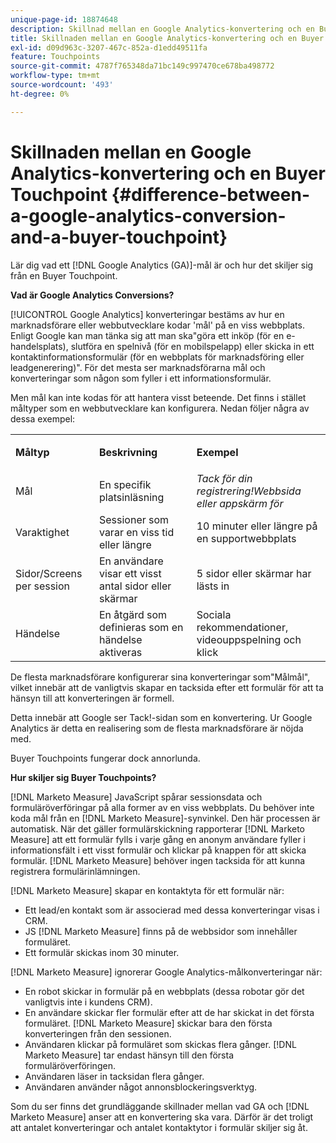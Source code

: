 ```yaml
---
unique-page-id: 18874648
description: Skillnad mellan en Google Analytics-konvertering och en Buyer Touchpoint - [!DNL Marketo Measure]
title: Skillnaden mellan en Google Analytics-konvertering och en Buyer Touchpoint
exl-id: d09d963c-3207-467c-852a-d1edd49511fa
feature: Touchpoints
source-git-commit: 4787f765348da71bc149c997470ce678ba498772
workflow-type: tm+mt
source-wordcount: '493'
ht-degree: 0%

---
```


# Skillnaden mellan en Google Analytics-konvertering och en Buyer Touchpoint {#difference-between-a-google-analytics-conversion-and-a-buyer-touchpoint}

Lär dig vad ett [!DNL Google Analytics (GA)]-mål är och hur det skiljer sig från en Buyer Touchpoint.

**Vad är Google Analytics Conversions?**

[!UICONTROL Google Analytics] konverteringar bestäms av hur en marknadsförare eller webbutvecklare kodar &#39;mål&#39; på en viss webbplats. Enligt Google kan man tänka sig att man ska&quot;göra ett inköp (för en e-handelsplats), slutföra en spelnivå (för en mobilspelapp) eller skicka in ett kontaktinformationsformulär (för en webbplats för marknadsföring eller leadgenerering)&quot;. För det mesta ser marknadsförarna mål och konverteringar som någon som fyller i ett informationsformulär.

Men mål kan inte kodas för att hantera visst beteende. Det finns i stället måltyper som en webbutvecklare kan konfigurera. Nedan följer några av dessa exempel:

<table> 
 <colgroup> 
  <col> 
  <col> 
  <col> 
 </colgroup> 
 <tbody> 
  <tr> 
   <td><strong>Måltyp</strong></td> 
   <td><p><strong>Beskrivning</strong></p></td> 
   <td><strong>Exempel</strong></td> 
  </tr> 
  <tr> 
   <td><p>Mål</p></td> 
   <td>En specifik platsinläsning</td> 
   <td><em>Tack för din registrering!Webbsida eller appskärm för </em></td> 
  </tr> 
  <tr> 
   <td>Varaktighet</td> 
   <td>Sessioner som varar en viss tid eller längre</td> 
   <td>10 minuter eller längre på en supportwebbplats</td> 
  </tr> 
  <tr> 
   <td>Sidor/Screens per session</td> 
   <td>En användare visar ett visst antal sidor eller skärmar</td> 
   <td>5 sidor eller skärmar har lästs in</td> 
  </tr> 
  <tr> 
   <td>Händelse</td> 
   <td>En åtgärd som definieras som en händelse aktiveras</td> 
   <td>Sociala rekommendationer, videouppspelning och klick</td> 
  </tr> 
 </tbody> 
</table>

De flesta marknadsförare konfigurerar sina konverteringar som&quot;Målmål&quot;, vilket innebär att de vanligtvis skapar en tacksida efter ett formulär för att ta hänsyn till att konverteringen är formell.

Detta innebär att Google ser Tack!-sidan som en konvertering. Ur Google Analytics är detta en realisering som de flesta marknadsförare är nöjda med.

Buyer Touchpoints fungerar dock annorlunda.

**Hur skiljer sig Buyer Touchpoints?**

[!DNL Marketo Measure] JavaScript spårar sessionsdata och formuläröverföringar på alla former av en viss webbplats. Du behöver inte koda mål från en [!DNL Marketo Measure]-synvinkel. Den här processen är automatisk. När det gäller formulärskickning rapporterar [!DNL Marketo Measure] att ett formulär fylls i varje gång en anonym användare fyller i informationsfält i ett visst formulär och klickar på knappen för att skicka formulär. [!DNL Marketo Measure] behöver ingen tacksida för att kunna registrera formulärinlämningen.

[!DNL Marketo Measure] skapar en kontaktyta för ett formulär när:

* Ett lead/en kontakt som är associerad med dessa konverteringar visas i CRM.
* JS [!DNL Marketo Measure] finns på de webbsidor som innehåller formuläret.
* Ett formulär skickas inom 30 minuter.

[!DNL Marketo Measure] ignorerar Google Analytics-målkonverteringar när:

* En robot skickar in formulär på en webbplats (dessa robotar gör det vanligtvis inte i kundens CRM).
* En användare skickar fler formulär efter att de har skickat in det första formuläret. [!DNL Marketo Measure] skickar bara den första konverteringen från den sessionen.
* Användaren klickar på formuläret som skickas flera gånger. [!DNL Marketo Measure] tar endast hänsyn till den första formuläröverföringen.
* Användaren läser in tacksidan flera gånger.
* Användaren använder något annonsblockeringsverktyg.

Som du ser finns det grundläggande skillnader mellan vad GA och [!DNL Marketo Measure] anser att en konvertering ska vara. Därför är det troligt att antalet konverteringar och antalet kontaktytor i formulär skiljer sig åt.
